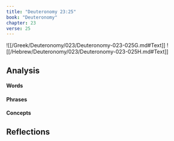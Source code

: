 ```yaml
---
title: "Deuteronomy 23:25"
book: "Deuteronomy"
chapter: 23
verse: 25
---
```

![[/Greek/Deuteronomy/023/Deuteronomy-023-025G.md#Text]]
![[/Hebrew/Deuteronomy/023/Deuteronomy-023-025H.md#Text]]

## Analysis

#### Words

#### Phrases

#### Concepts

## Reflections
